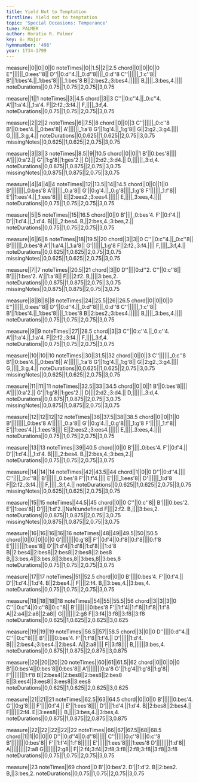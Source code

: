 ```yaml
---
title: Yield Not to Temptation
firstline: Yield not to temptation
topic: 'Special Occasions: Temperance'
tune: PALMER
author: Horatio R. Palmer
key: B♭ Major
hymnnumber: '498'
year: 1734-1799
---
```

measure||0||0||0||0
noteTimes||0||1.5||2||2.5
chord||0||0||0||0
E''||||||_0:ees''8||
D''||0:d''4.||_0:d''8||||_0:d''8
C''||||||_1:c''8||
B'||1:bes'4.||_1:bes'8||||_1:bes'8
B||2:bes2.;3:bes4.||||||
B,||||_3:bes,4.||||
noteDurations||0,0.75||1,0.75||2,0.75||3,0.75

measure||1||1
noteTimes||3||4.5
chord||3||3
C''||0:c''4.||_0:c''4.
A'||1:a'4.||_1:a'4.
F||2:f2.;3:f4.||
F,||||_3:f,4.
noteDurations||0,0.75||1,0.75||2,0.75||3,0.75

measure||2||2||2
noteTimes||6||7.5||8
chord||0||0||3
C''||||||_0:c''8
B'||0:bes'4.||_0:bes'8||
A'||||||_1:a'8
G'||1:g'4.||_1:g'8||
G||2:g2.;3:g4.||||
G,||||_3:g,4.||
noteDurations||0,0.625||1,0.625||2,0.75||3,0.75
missingNotes||0,0.625||1,0.625||2,0.75||3,0.75

measure||3||3||3
noteTimes||8.5||9||10.5
chord||0||0||1
B'||0:bes'8||||
A'||||0:a'2.||
G'||1:g'8||1:ges'2.||
D||||2:d2.;3:d4.||
D,||||||_3:d,4.
noteDurations||0,0.875||1,0.875||2,0.75||3,0.75
missingNotes||0,0.875||1,0.875||2,0.75||3,0.75

measure||4||4||4||4
noteTimes||12||13.5||14||14.5
chord||0||0||1||0
B'||||||||_0:bes'8
A'||||||_0:a'8||
G'||0:g'4.||_0:g'8||||_1:g'8
F'||||||_1:f'8||
E'||1:ees'4.||_1:ees'8||||
E||2:ees2.;3:ees4.||||||
E,||||_3:ees,4.||||
noteDurations||0,0.75||1,0.75||2,0.75||3,0.75

measure||5||5
noteTimes||15||16.5
chord||0||0
B'||||_0:bes'4.
F'||0:f'4.||
D'||1:d'4.||_1:d'4.
B||||_2:bes4.
B,||2:bes,4.;3:bes,2.||
noteDurations||0,0.75||1,0.75||2,0.75||3,0.75

measure||6||6||6
noteTimes||18||19.5||20
chord||3||3||0
C''||0:c''4.||_0:c''8||
B'||||||_0:bes'8
A'||1:a'4.||_1:a'8||
G'||||||_1:g'8
F||2:f2.;3:f4.||||
F,||||_3:f,4.||
noteDurations||0,0.625||1,0.625||2,0.75||3,0.75
missingNotes||0,0.625||1,0.625||2,0.75||3,0.75

measure||7||7
noteTimes||20.5||21
chord||3||0
D''||||0:d''2.
C''||0:c''8||
B'||||1:bes'2.
A'||1:a'8||
F||||2:f2.
B,||||3:bes,2.
noteDurations||0,0.875||1,0.875||2,0.75||3,0.75
missingNotes||0,0.875||1,0.875||2,0.75||3,0.75

measure||8||8||8||8
noteTimes||24||25.5||26||26.5
chord||0||0||0||0
E''||||||_0:ees''8||
D''||0:d''4.||_0:d''8||||_0:d''8
C''||||||_1:c''8||
B'||1:bes'4.||_1:bes'8||||_1:bes'8
B||2:bes2.;3:bes4.||||||
B,||||_3:bes,4.||||
noteDurations||0,0.75||1,0.75||2,0.75||3,0.75

measure||9||9
noteTimes||27||28.5
chord||3||3
C''||0:c''4.||_0:c''4.
A'||1:a'4.||_1:a'4.
F||2:f2.;3:f4.||
F,||||_3:f,4.
noteDurations||0,0.75||1,0.75||2,0.75||3,0.75

measure||10||10||10
noteTimes||30||31.5||32
chord||0||0||3
C''||||||_0:c''8
B'||0:bes'4.||_0:bes'8||
A'||||||_1:a'8
G'||1:g'4.||_1:g'8||
G||2:g2.;3:g4.||||
G,||||_3:g,4.||
noteDurations||0,0.625||1,0.625||2,0.75||3,0.75
missingNotes||0,0.625||1,0.625||2,0.75||3,0.75

measure||11||11||11
noteTimes||32.5||33||34.5
chord||0||0||1
B'||0:bes'8||||
A'||||0:a'2.||
G'||1:g'8||1:ges'2.||
D||||2:d2.;3:d4.||
D,||||||_3:d,4.
noteDurations||0,0.875||1,0.875||2,0.75||3,0.75
missingNotes||0,0.875||1,0.875||2,0.75||3,0.75

measure||12||12||12||12
noteTimes||36||37.5||38||38.5
chord||0||0||1||0
B'||||||||_0:bes'8
A'||||||_0:a'8||
G'||0:g'4.||_0:g'8||||_1:g'8
F'||||||_1:f'8||
E'||1:ees'4.||_1:ees'8||||
E||2:ees2.;3:ees4.||||||
E,||||_3:ees,4.||||
noteDurations||0,0.75||1,0.75||2,0.75||3,0.75

measure||13||13
noteTimes||39||40.5
chord||0||0
B'||||_0:bes'4.
F'||0:f'4.||
D'||1:d'4.||_1:d'4.
B||||_2:bes4.
B,||2:bes,4.;3:bes,2.||
noteDurations||0,0.75||1,0.75||2,0.75||3,0.75

measure||14||14||14
noteTimes||42||43.5||44
chord||1||0||0
D''||0:d''4.||||
C''||||_0:c''8||
B'||||||_0:bes'8
F'||1:f'4.||||
E'||||_1:ees'8||
D'||||||_1:d'8
F||2:f2.;3:f4.||||
F,||||_3:f,4.||
noteDurations||0,0.625||1,0.625||2,0.75||3,0.75
missingNotes||0,0.625||1,0.625||2,0.75||3,0.75

measure||15||15
noteTimes||44.5||45
chord||0||0
C''||0:c''8||
B'||||0:bes'2.
E'||1:ees'8||
D'||||1:d'2.||NaN:undefined
F||||2:f2.
B,||||3:bes,2.
noteDurations||0,0.875||1,0.875||2,0.75||3,0.75
missingNotes||0,0.875||1,0.875||2,0.75||3,0.75

measure||16||16||16||16||16
noteTimes||48||49||49.5||50||50.5
chord||0||0||0||0||0
G'||||||||0:g'8||
F'||0:f'4||0:f'8||0:f'8||||0:f'8
E'||||||||1:ees'8||
D'||1:d'4||1:d'8||1:d'8||||1:d'8
B||2:bes4||2:bes8||2:bes8||2:bes8||2:bes8
B,||3:bes,4||3:bes,8||3:bes,8||3:bes,8||3:bes,8
noteDurations||0,0.75||1,0.75||2,0.75||3,0.75

measure||17||17
noteTimes||51||52.5
chord||0||0
B'||||0:bes'4.
F'||0:f'4.||
D'||1:d'4.||1:d'4.
B||2:bes4.||
F||||2:f4.
B,||3:bes,4.||3:bes,4.
noteDurations||0,0.75||1,0.75||2,0.75||3,0.75

measure||18||18||18||18
noteTimes||54||55||55.5||56
chord||3||3||3||0
C''||0:c''4||0:c''8||0:c''8||
B'||||||||0:bes'8
F'||1:f'4||1:f'8||1:f'8||1:f'8
A||2:a4||2:a8||2:a8||
G||||||||2:g8
F||3:f4||3:f8||3:f8||3:f8
noteDurations||0,0.625||1,0.625||2,0.625||3,0.625

measure||19||19||19
noteTimes||56.5||57||58.5
chord||3||0||0
D''||||0:d''4.||
C''||0:c''8||||
B'||||||0:bes'4.
F'||1:f'8||1:f'4.||
D'||||||1:d'4.
B||||2:bes4.;3:bes4.||2:bes4.
A||2:a8||||
F||3:f8||||
B,||||||3:bes,4.
noteDurations||0,0.875||1,0.875||2,0.875||3,0.875

measure||20||20||20||20
noteTimes||60||61||61.5||62
chord||0||0||0||0
B'||0:bes'4||0:bes'8||0:bes'8||
A'||||||||0:a'8
G'||1:g'4||1:g'8||1:g'8||
F'||||||||1:f'8
B||2:bes4||2:bes8||2:bes8||2:bes8
E||3:ees4||3:ees8||3:ees8||3:ees8
noteDurations||0,0.625||1,0.625||2,0.625||3,0.625

measure||21||21||21
noteTimes||62.5||63||64.5
chord||0||0||0
B'||||||0:bes'4.
G'||0:g'8||||
F'||||0:f'4.||
E'||1:ees'8||||
D'||||1:d'4.||1:d'4.
B||2:bes8||2:bes4.||
F||||||2:f4.
E||3:ees8||||
B,||||3:bes,4.||3:bes,4.
noteDurations||0,0.875||1,0.875||2,0.875||3,0.875

measure||22||22||22||22||22
noteTimes||66||67||67.5||68||68.5
chord||1||1||0||0||0
D''||0:d''4||0:d''8||||||
C''||||||0:c''8||||0:c''8
B'||||||||0:bes'8||
F'||1:f'4||1:f'8||||||
E'||||||1:ees'8||||1:ees'8
D'||||||||1:d'8||
A||||||||||2:a8
G||||||||2:g8||
F||2:f4;3:f4||2:f8;3:f8||2:f8;3:f8||3:f8||3:f8
noteDurations||0,0.75||1,0.75||2,0.75||3,0.75

measure||23
noteTimes||69
chord||0
B'||0:bes'2.
D'||1:d'2.
B||2:bes2.
B,||3:bes,2.
noteDurations||0,0.75||1,0.75||2,0.75||3,0.75

